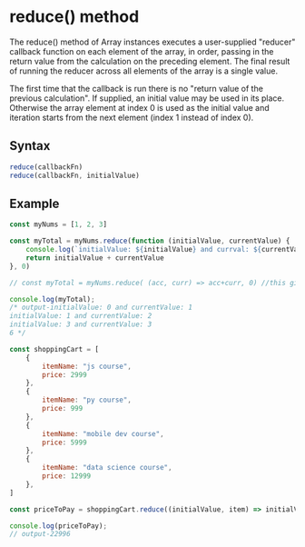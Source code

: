 # reduce() method

The reduce() method of Array instances executes a user-supplied "reducer" callback function on each element of the array, in order, passing in the return value from the calculation on the preceding element. The final result of running the reducer across all elements of the array is a single value.

The first time that the callback is run there is no "return value of the previous calculation". If supplied, an initial value may be used in its place. Otherwise the array element at index 0 is used as the initial value and iteration starts from the next element (index 1 instead of index 0).

## Syntax

```js
reduce(callbackFn)
reduce(callbackFn, initialValue)
```

## Example

```js
const myNums = [1, 2, 3]

const myTotal = myNums.reduce(function (initialValue, currentValue) {
    console.log(`initialValue: ${initialValue} and currval: ${currentValue}`);
    return initialValue + currentValue
}, 0)

// const myTotal = myNums.reduce( (acc, curr) => acc+curr, 0) //this give same output as above

console.log(myTotal);
/* output-initialValue: 0 and currentValue: 1
initialValue: 1 and currentValue: 2
initialValue: 3 and currentValue: 3
6 */

```

```js
const shoppingCart = [
    {
        itemName: "js course",
        price: 2999
    },
    {
        itemName: "py course",
        price: 999
    },
    {
        itemName: "mobile dev course",
        price: 5999
    },
    {
        itemName: "data science course",
        price: 12999
    },
]

const priceToPay = shoppingCart.reduce((initialValue, item) => initialValue + item.price, 0)

console.log(priceToPay);
// output-22996

```
